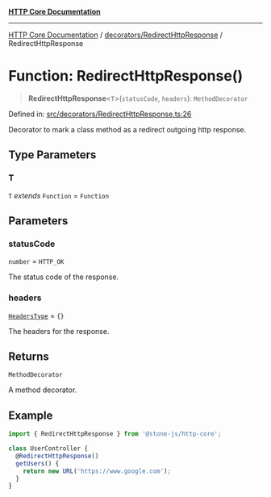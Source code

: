 [**HTTP Core Documentation**](../../../README.md)

***

[HTTP Core Documentation](../../../README.md) / [decorators/RedirectHttpResponse](../README.md) / RedirectHttpResponse

# Function: RedirectHttpResponse()

> **RedirectHttpResponse**\<`T`\>(`statusCode`, `headers`): `MethodDecorator`

Defined in: [src/decorators/RedirectHttpResponse.ts:26](https://github.com/stonemjs/http-core/blob/6577700bdede2420a5df45a338635c35547070ea/src/decorators/RedirectHttpResponse.ts#L26)

Decorator to mark a class method as a redirect outgoing http response.

## Type Parameters

### T

`T` *extends* `Function` = `Function`

## Parameters

### statusCode

`number` = `HTTP_OK`

The status code of the response.

### headers

[`HeadersType`](../../../declarations/type-aliases/HeadersType.md) = `{}`

The headers for the response.

## Returns

`MethodDecorator`

A method decorator.

## Example

```typescript
import { RedirectHttpResponse } from '@stone-js/http-core';

class UserController {
  @RedirectHttpResponse()
  getUsers() {
    return new URL('https://www.google.com');
  }
}
```
